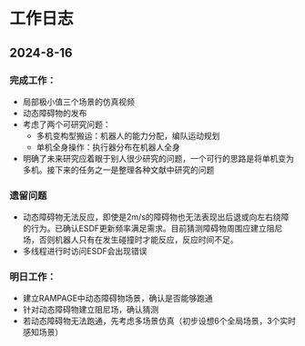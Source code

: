 # 工作日志

## 2024-8-16
### 完成工作：
- 局部极小值三个场景的仿真视频
- 动态障碍物的发布
- 考虑了两个可研究问题：
  - 多机变构型搬运：机器人的能力分配，编队运动规划
  - 单机全身操作：执行器分布在机器人全身
- 明确了未来研究应着眼于别人很少研究的问题，一个可行的思路是将单机变为多机。接下来的任务之一是整理各种文献中研究的问题
### 遗留问题
- 动态障碍物无法反应，即使是2m/s的障碍物也无法表现出后退或向左右绕障的行为。已确认ESDF更新频率满足需求。目前猜测障碍物周围应建立阻尼场，否则机器人只有在发生碰撞时才能反应，反应时间不足。
- 多线程进行时访问ESDF会出现错误
### 明日工作：
- 建立RAMPAGE中动态障碍物场景，确认是否能够跑通
- 针对动态障碍物建立阻尼场，确认猜测
- 若动态障碍物无法跑通，先考虑多场景仿真（初步设想6个全局场景，3个实时感知场景）